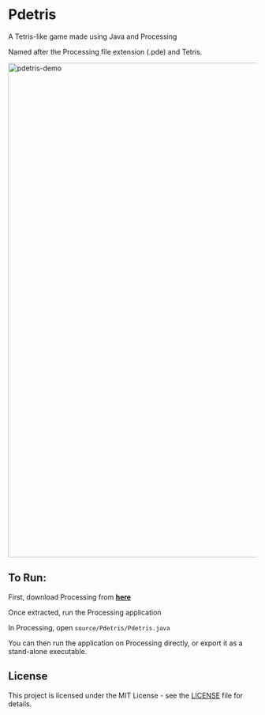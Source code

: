 # Pdetris
A Tetris-like game made using Java and Processing

Named after the Processing file extension (.pde) and Tetris.

<img width="1000" alt="pdetris-demo" src="https://github.com/inner-LMNt/huang-kevin-website/blob/3b9c0ec455c9495da938fad4053425cf3832e5d5/assets/images/projects/Pdetris.png">

## To Run:

First, download Processing from [**here**](https://processing.org/download/)

Once extracted, run the Processing application

In Processing, open ```source/Pdetris/Pdetris.java```

You can then run the application on Processing directly, or export it as a stand-alone executable.

## License

This project is licensed under the MIT License - see the [LICENSE](LICENSE) file for details.
